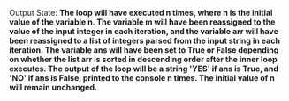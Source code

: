 Output State: **The loop will have executed n times, where n is the initial value of the variable n. The variable m will have been reassigned to the value of the input integer in each iteration, and the variable arr will have been reassigned to a list of integers parsed from the input string in each iteration. The variable ans will have been set to True or False depending on whether the list arr is sorted in descending order after the inner loop executes. The output of the loop will be a string 'YES' if ans is True, and 'NO' if ans is False, printed to the console n times. The initial value of n will remain unchanged.**